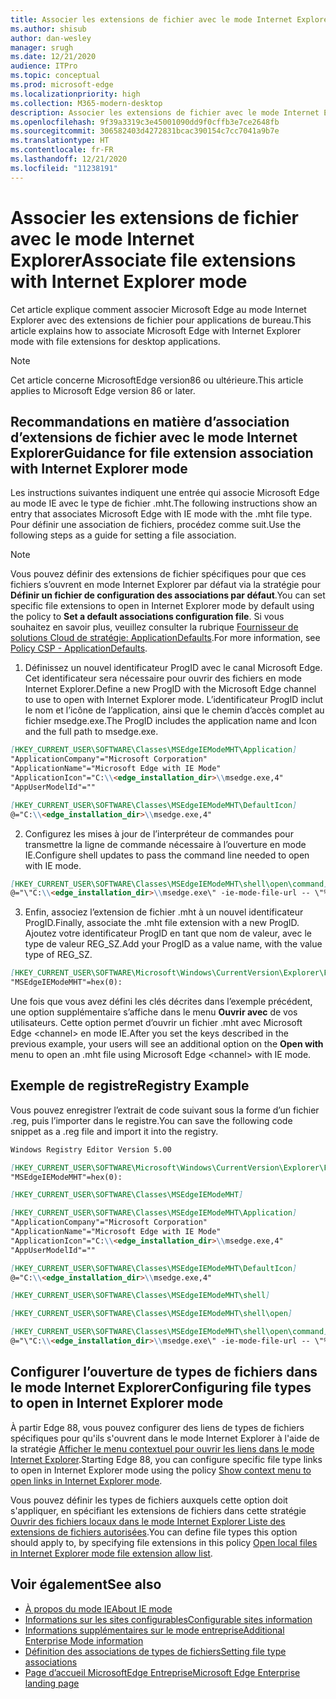 ```yaml
---
title: Associer les extensions de fichier avec le mode Internet Explorer
ms.author: shisub
author: dan-wesley
manager: srugh
ms.date: 12/21/2020
audience: ITPro
ms.topic: conceptual
ms.prod: microsoft-edge
ms.localizationpriority: high
ms.collection: M365-modern-desktop
description: Associer les extensions de fichier avec le mode Internet Explorer
ms.openlocfilehash: 9f39a3319c3e45001090dd9f0cffb3e7ce2648fb
ms.sourcegitcommit: 306582403d4272831bcac390154c7cc7041a9b7e
ms.translationtype: HT
ms.contentlocale: fr-FR
ms.lasthandoff: 12/21/2020
ms.locfileid: "11238191"
---
```

# <span data-ttu-id="0df60-103">Associer les extensions de fichier avec le mode Internet Explorer</span><span class="sxs-lookup"><span data-stu-id="0df60-103">Associate file extensions with Internet Explorer mode</span></span>

<span data-ttu-id="0df60-104">Cet article explique comment associer Microsoft Edge au mode Internet Explorer avec des extensions de fichier pour applications de bureau.</span><span class="sxs-lookup"><span data-stu-id="0df60-104">This article explains how to associate Microsoft Edge with Internet Explorer mode with file extensions for desktop applications.</span></span>

> [!NOTE]
> <span data-ttu-id="0df60-105">Cet article concerne MicrosoftEdge version86 ou ultérieure.</span><span class="sxs-lookup"><span data-stu-id="0df60-105">This article applies to Microsoft Edge version 86 or later.</span></span>

## <span data-ttu-id="0df60-106">Recommandations en matière d’association d’extensions de fichier avec le mode Internet Explorer</span><span class="sxs-lookup"><span data-stu-id="0df60-106">Guidance for file extension association with Internet Explorer mode</span></span>

<span data-ttu-id="0df60-107">Les instructions suivantes indiquent une entrée qui associe Microsoft Edge au mode IE avec le type de fichier .mht.</span><span class="sxs-lookup"><span data-stu-id="0df60-107">The following instructions show an entry that associates Microsoft Edge with IE mode with the .mht file type.</span></span> <span data-ttu-id="0df60-108">Pour définir une association de fichiers, procédez comme suit.</span><span class="sxs-lookup"><span data-stu-id="0df60-108">Use the following steps as a guide for setting a file association.</span></span>

> [!NOTE]
> <span data-ttu-id="0df60-109">Vous pouvez définir des extensions de fichier spécifiques pour que ces fichiers s’ouvrent en mode Internet Explorer par défaut via la stratégie pour **Définir un fichier de configuration des associations par défaut**.</span><span class="sxs-lookup"><span data-stu-id="0df60-109">You can set specific file extensions to open in Internet Explorer mode by default using the policy to **Set a default associations configuration file**.</span></span> <span data-ttu-id="0df60-110">Si vous souhaitez en savoir plus, veuillez consulter la rubrique [Fournisseur de solutions Cloud de stratégie: ApplicationDefaults](https://docs.microsoft.com/windows/client-management/mdm/policy-csp-applicationdefaults#applicationdefaults-defaultassociationsconfiguration).</span><span class="sxs-lookup"><span data-stu-id="0df60-110">For more information, see [Policy CSP - ApplicationDefaults](https://docs.microsoft.com/windows/client-management/mdm/policy-csp-applicationdefaults#applicationdefaults-defaultassociationsconfiguration).</span></span>

1. <span data-ttu-id="0df60-111">Définissez un nouvel identificateur ProgID avec le canal Microsoft Edge. Cet identificateur sera nécessaire pour ouvrir des fichiers en mode Internet Explorer.</span><span class="sxs-lookup"><span data-stu-id="0df60-111">Define a new ProgID with the Microsoft Edge channel to use to open with Internet Explorer mode.</span></span> <span data-ttu-id="0df60-112">L’identificateur ProgID inclut le nom et l’icône de l’application, ainsi que le chemin d’accès complet au fichier msedge.exe.</span><span class="sxs-lookup"><span data-stu-id="0df60-112">The ProgID includes the application name and Icon and the full path to msedge.exe.</span></span>

```markdown
[HKEY_CURRENT_USER\SOFTWARE\Classes\MSEdgeIEModeMHT\Application]
"ApplicationCompany"="Microsoft Corporation"
"ApplicationName"="Microsoft Edge with IE Mode"
"ApplicationIcon"="C:\\<edge_installation_dir>\\msedge.exe,4"
"AppUserModelId"=""
```

```markdown
[HKEY_CURRENT_USER\SOFTWARE\Classes\MSEdgeIEModeMHT\DefaultIcon]
@="C:\\<edge_installation_dir>\\msedge.exe,4"
```

2. <span data-ttu-id="0df60-113">Configurez les mises à jour de l’interpréteur de commandes pour transmettre la ligne de commande nécessaire à l’ouverture en mode IE.</span><span class="sxs-lookup"><span data-stu-id="0df60-113">Configure shell updates to pass the command line needed to open with IE mode.</span></span>

```markdown
[HKEY_CURRENT_USER\SOFTWARE\Classes\MSEdgeIEModeMHT\shell\open\command]
@="\"C:\\<edge_installation_dir>\\msedge.exe\" -ie-mode-file-url -- \"%1\""
```

3. <span data-ttu-id="0df60-114">Enfin, associez l’extension de fichier .mht à un nouvel identificateur ProgID.</span><span class="sxs-lookup"><span data-stu-id="0df60-114">Finally, associate the .mht file extension with a new ProgID.</span></span> <span data-ttu-id="0df60-115">Ajoutez votre identificateur ProgID en tant que nom de valeur, avec le type de valeur REG_SZ.</span><span class="sxs-lookup"><span data-stu-id="0df60-115">Add your ProgID as a value name, with the value type of REG_SZ.</span></span>

```markdown
[HKEY_CURRENT_USER\SOFTWARE\Microsoft\Windows\CurrentVersion\Explorer\FileExts\.mht\OpenWithProgids]
"MSEdgeIEModeMHT"=hex(0):
```

<span data-ttu-id="0df60-116">Une fois que vous avez défini les clés décrites dans l’exemple précédent, une option supplémentaire s’affiche dans le menu **Ouvrir avec** de vos utilisateurs. Cette option permet d’ouvrir un fichier .mht avec Microsoft Edge \<channel\> en mode IE.</span><span class="sxs-lookup"><span data-stu-id="0df60-116">After you set the keys described in the previous example, your users will see an additional option on the **Open with** menu to open an .mht file using Microsoft Edge \<channel\> with IE mode.</span></span>

## <span data-ttu-id="0df60-117">Exemple de registre</span><span class="sxs-lookup"><span data-stu-id="0df60-117">Registry Example</span></span>

<span data-ttu-id="0df60-118">Vous pouvez enregistrer l’extrait de code suivant sous la forme d’un fichier .reg, puis l’importer dans le registre.</span><span class="sxs-lookup"><span data-stu-id="0df60-118">You can save the following code snippet as a .reg file and import it into the registry.</span></span>

```markdown
Windows Registry Editor Version 5.00

[HKEY_CURRENT_USER\SOFTWARE\Microsoft\Windows\CurrentVersion\Explorer\FileExts\.mht\OpenWithProgids]
"MSEdgeIEModeMHT"=hex(0):

[HKEY_CURRENT_USER\SOFTWARE\Classes\MSEdgeIEModeMHT]

[HKEY_CURRENT_USER\SOFTWARE\Classes\MSEdgeIEModeMHT\Application]
"ApplicationCompany"="Microsoft Corporation"
"ApplicationName"="Microsoft Edge with IE Mode"
"ApplicationIcon"="C:\\<edge_installation_dir>\\msedge.exe,4"
"AppUserModelId"=""

[HKEY_CURRENT_USER\SOFTWARE\Classes\MSEdgeIEModeMHT\DefaultIcon]
@="C:\\<edge_installation_dir>\\msedge.exe,4"

[HKEY_CURRENT_USER\SOFTWARE\Classes\MSEdgeIEModeMHT\shell]

[HKEY_CURRENT_USER\SOFTWARE\Classes\MSEdgeIEModeMHT\shell\open]

[HKEY_CURRENT_USER\SOFTWARE\Classes\MSEdgeIEModeMHT\shell\open\command]
@="\"C:\\<edge_installation_dir>\\msedge.exe\" -ie-mode-file-url -- \"%1\""

```
## <span data-ttu-id="0df60-119">Configurer l’ouverture de types de fichiers dans le mode Internet Explorer</span><span class="sxs-lookup"><span data-stu-id="0df60-119">Configuring file types to open in Internet Explorer mode</span></span>

<span data-ttu-id="0df60-120">À partir Edge 88, vous pouvez configurer des liens de types de fichiers spécifiques pour qu'ils s'ouvrent dans le mode Internet Explorer à l'aide de la stratégie [Afficher le menu contextuel pour ouvrir les liens dans le mode Internet Explorer](https://docs.microsoft.com/deployedge/microsoft-edge-policies#show-context-menu-to-open-a-link-in-internet-explorer-mode).</span><span class="sxs-lookup"><span data-stu-id="0df60-120">Starting Edge 88, you can configure specific file type links to open in Internet Explorer mode using the policy [Show context menu to open links in Internet Explorer mode](https://docs.microsoft.com/deployedge/microsoft-edge-policies#show-context-menu-to-open-a-link-in-internet-explorer-mode).</span></span> 

<span data-ttu-id="0df60-121">Vous pouvez définir les types de fichiers auxquels cette option doit s'appliquer, en spécifiant les extensions de fichiers dans cette stratégie [Ouvrir des fichiers locaux dans le mode Internet Explorer Liste des extensions de fichiers autorisées](https://docs.microsoft.com/deployedge/microsoft-edge-policies#internetexplorerintegrationlocalfileextensionallowlist).</span><span class="sxs-lookup"><span data-stu-id="0df60-121">You can define file types this option should apply to, by specifying file extensions in this policy [Open local files in Internet Explorer mode file extension allow list](https://docs.microsoft.com/deployedge/microsoft-edge-policies#internetexplorerintegrationlocalfileextensionallowlist).</span></span> 

## <span data-ttu-id="0df60-122">Voir également</span><span class="sxs-lookup"><span data-stu-id="0df60-122">See also</span></span>

- [<span data-ttu-id="0df60-123">À propos du mode IE</span><span class="sxs-lookup"><span data-stu-id="0df60-123">About IE mode</span></span>](https://docs.microsoft.com/deployedge/edge-ie-mode)
- [<span data-ttu-id="0df60-124">Informations sur les sites configurables</span><span class="sxs-lookup"><span data-stu-id="0df60-124">Configurable sites information</span></span>](https://docs.microsoft.com/deployedge/edge-learnmore-configurable-sites-ie-mode)
- [<span data-ttu-id="0df60-125">Informations supplémentaires sur le mode entreprise</span><span class="sxs-lookup"><span data-stu-id="0df60-125">Additional Enterprise Mode information</span></span>](https://docs.microsoft.com/internet-explorer/ie11-deploy-guide/enterprise-mode-overview-for-ie11)
- [<span data-ttu-id="0df60-126">Définition des associations de types de fichiers</span><span class="sxs-lookup"><span data-stu-id="0df60-126">Setting file type associations</span></span>](https://docs.microsoft.com/windows/win32/shell/fa-file-types)
- [<span data-ttu-id="0df60-127">Page d’accueil MicrosoftEdge Entreprise</span><span class="sxs-lookup"><span data-stu-id="0df60-127">Microsoft Edge Enterprise landing page</span></span>](https://aka.ms/EdgeEnterprise)
